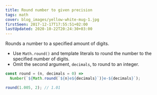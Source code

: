 ```yaml
---
title: Round number to given precision
tags: math
cover: blog_images/yellow-white-mug-1.jpg
firstSeen: 2017-12-17T17:55:51+02:00
lastUpdated: 2020-10-22T20:24:30+03:00
---
```


Rounds a number to a specified amount of digits.

- Use `Math.round()` and template literals to round the number to the specified number of digits.
- Omit the second argument, `decimals`, to round to an integer.

```js
const round = (n, decimals = 0) =>
  Number(`${Math.round(`${n}e${decimals}`)}e-${decimals}`);
```

```js
round(1.005, 2); // 1.01
```
